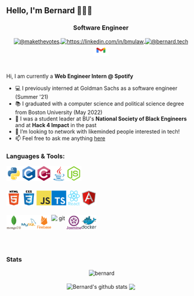 # <h2> Hello, I'm Bernard 🧑🏾‍💻</h2>

<h3 align="center"> Software Engineer</h3>
<div align="center">
<p> <a href="https://twitter.com/makethevotes" target="blank">
    <img align="center" src="https://raw.githubusercontent.com/rahuldkjain/github-profile-readme-generator/master/src/images/icons/Social/twitter.svg" alt="@makethevotes" height="30" width="40" /> </a>
  
  <a href="https://linkedin.com/in/bmulaw" target="blank">
     <img align="center" src="https://raw.githubusercontent.com/rahuldkjain/github-profile-readme-generator/master/src/images/icons/Social/linked-in-alt.svg" alt="https://linkedin.com/in/bmulaw" height="30" width="40" /> </a>
  
  <a href="https://instagram.com/bernard.tech" target="blank">
    <img align="center" src="https://raw.githubusercontent.com/rahuldkjain/github-profile-readme-generator/master/src/images/icons/Social/instagram.svg" alt="@bernard.tech" height="30" width="40" /> </a>
  
 <a href="mailto:bmulaw@bu.edu" target="blank" rel="noopener noreferrer" >
   <img img align="center" height="30" width="40" src="https://raw.githubusercontent.com/timche/gmail-desktop/main/media/icon.svg" /> </a>
</p>
</div>
<br>

Hi, I am currently a **Web Engineer Intern @ Spotify**

- 💻 I previously interned at Goldman Sachs as a software engineer (Summer '21)
- 📚 I graduated with a computer science and political science degree from Boston University (May 2022)
- 🌱 I was a student leader at BU's **National Society of Black Engineers** and at **Hack 4 Impact** in the past
- 👀 I’m looking to network with likeminded people interested in tech!
- 📫 Feel free to ask me anything [here](mailto:bmulaw@bu.edu)

<div align="center">
 
<h3 align="left">Languages & Tools:</h3>
<!-- BACKEND -->
<a href="https://www.python.org" target="_blank"> <img align="left" src="https://raw.githubusercontent.com/devicons/devicon/master/icons/python/python-original.svg" alt="python" width="40" height="40"/> </a>

<a href="https://www.cprogramming.com/" target="_blank"> <img align="left" src="https://raw.githubusercontent.com/devicons/devicon/master/icons/c/c-original.svg" alt="C" width="40" height="40"/> </a>

<a href="https://cplusplus.com" target="_blank"> <img align="left" src="https://raw.githubusercontent.com/devicons/devicon/master/icons/cplusplus/cplusplus-original.svg" alt="C" width="40" height="40"/> </a>

<a href="https://java.com" target="_blank"> <img align="left" src="https://raw.githubusercontent.com/devicons/devicon/master/icons/java/java-original.svg" alt="C" width="40" height="40"/> </a>

<a href="https://nodejs.com" target="_blank"> <img align="left" src="https://raw.githubusercontent.com/devicons/devicon/master/icons/nodejs/nodejs-original.svg" alt="C" width="40" height="40"/> </a> <br><br><br>
<!-- FRONTEND -->
<a href="https://www.w3schools.com/html/" target="_blank"> <img align="left" src = "https://raw.githubusercontent.com/devicons/devicon/master/icons/html5/html5-original-wordmark.svg" alt="html" width="40" height="40"/> </a>

<a href="https://www.w3schools.com/css/" target="_blank"> <img align="left" align="left" src="https://raw.githubusercontent.com/devicons/devicon/master/icons/css3/css3-original-wordmark.svg" alt="css3" width="40" height="40"/></a>

<a href="https://developer.mozilla.org/en-US/docs/Web/JavaScript" target="_blank"> <img align="left" src="https://raw.githubusercontent.com/devicons/devicon/master/icons/javascript/javascript-original.svg" alt="javascript" width="40" height="40"/> </a>

<a href="https://www.typescriptlang.org/" target="_blank"> <img align="left" src="https://raw.githubusercontent.com/devicons/devicon/master/icons/typescript/typescript-original.svg" alt="heroku" width="40" height="40"/></a>

<a href="https://reactjs.org/" target="_blank"> <img align="left" src="https://raw.githubusercontent.com/devicons/devicon/master/icons/react/react-original-wordmark.svg" alt="react" width="40" height="40"/> </a>

<a href="https://www.angular.io/" target="_blank"> <img align="left" src="https://raw.githubusercontent.com/devicons/devicon/master/icons/angularjs/angularjs-original.svg" alt="angular" width="40" height="40"/> </a> <br><br><br>
<!-- DB + OTHERS -->
<a href="https://www.mongodb.com/" target="_blank"> <img align="left" src="https://raw.githubusercontent.com/devicons/devicon/master/icons/mongodb/mongodb-original-wordmark.svg" alt="mongodb" width="40" height="40"/> </a>

<a href="https://www.mysql.com/" target="_blank"> <img align="left" src="https://raw.githubusercontent.com/devicons/devicon/master/icons/mysql/mysql-original-wordmark.svg" alt="mysql" width="40" height="40"/> </a>

<a href="https://firebase.google.com/" target="_blank"> <img align="left" src="https://raw.githubusercontent.com/devicons/devicon/master/icons/firebase/firebase-plain-wordmark.svg" alt="mysql" width="40" height="40"/> </a>

<a href="https://git-scm.com/" target="_blank"> <img align="left" src="https://www.vectorlogo.zone/logos/git-scm/git-scm-icon.svg" alt="git" width="40" height="40"/> </a>

<a href="https://jasmine.github.io/" target="_blank"> <img align="left" src="https://raw.githubusercontent.com/devicons/devicon/master/icons/jasmine/jasmine-plain-wordmark.svg" alt="angular" width="40" height="40"/> </a>
    
<a href="https://www.docker.com/" target="_blank"> <img align="left" src="https://raw.githubusercontent.com/devicons/devicon/master/icons/docker/docker-original-wordmark.svg" alt="docker" width="40" height="40"/></a>

</div>

<br>
<br>
<br>
<br>
<br>

### Stats

<p align="center">&nbsp;<img align="center" src="http://github-readme-streak-stats.herokuapp.com/?user=bmulaw&theme=material-palenight&hide_border=true)](https://git.io/streak-stats" alt="bernard" />
 <br> <br>
  <img align="center"  src="https://github-readme-stats.vercel.app/api?username=bmulaw&show_icons=true&include_all_commits=true&theme=material-palenight" alt="Bernard's github stats" />
  <img align="center" src="https://github-readme-stats.vercel.app/api/top-langs/?username=bmulaw&hide=HTML,CSS,jupyter%20notebook&layout=compact&theme=material-palenight&langs_count=8" />
</p>
